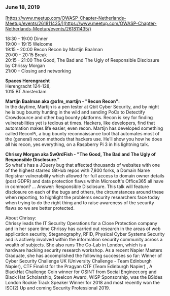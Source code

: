 ### June 18, 2019
[https://www.meetup.com/OWASP-Chapter-Netherlands-Meetup/events/261811435/](https://www.meetup.com/OWASP-Chapter-Netherlands-Meetup/events/261811435/)

18:30 - 19:00 Dinner  
19:00 - 19:15 Welcome  
19:15 - 20:00 Recon Recon by Martijn Baalman  
20:00 - 20:15 Break  
20:15 - 21:00 The Good, The Bad and The Ugly of Responsible Disclosure by Chrissy Morgan  
21:00 - Closing and networking  

**Spaces Herengracht**  
Herengracht 124-128,  
1015 BT Amsterdam

**Martijn Baalman aka @x1m_martijn - "Recon Recon":**  
In the daytime, Martijn is a pen tester at Qbit Cyber Security, and by night he is bug bounty hunting in the wild and sending PoCs to Detectify Crowdsource and other bug bounty platforms. Recon is key for finding vulnerabilities yet is tedious at times. Hackers, like developers, find that automation makes life easier, even recon. Martijn has developed something called ReconPi, a bug bounty reconnaissance tool that automates most of the (general) recon methods that hackers use. He’ll show you how he does all his recon, yes everything, on a Raspberry Pi 3 in his lightning talk.

**Chrissy Morgan aka 5w0rdFish - "The Good, The Bad and The Ugly of Responsible Disclosure."**  
So what's has a JQuery bug that affected thousands of websites with one of the highest starred GitHub repos with 7,800 forks, a Domain Name Registrar vulnerability which allowed for full access to domain owner details (post GDPR) and data protection flaws within Microsoft's Office365 all have in common? ... Answer: Responsible Disclosure. This talk will feature disclosure on each of the bugs and others, the circumstances around these when reporting, to highlight the problems security researchers face today when trying to do the right thing and to raise awareness of the security flaws so we are better protected.

About Chrissy:  
Chrissy leads the IT Security Operations for a Close Protection company and in her spare time Chrissy has carried out research in the areas of web application security, Steganography, RFID, Physical Cyber Systems Security and is actively involved within the information security community across a wealth of subjects. She also runs The Co-Lab in London, which is a hardware hacking security research workshop. As a recent Napier Masters Graduate, she has accomplished the following successes so far: Winner of Cyber Security Challenge UK (University Challenge - Team Edinburgh Napier), CTF Finalist for the Pragyan CTF (Team Edinburgh Napier) , A BlackHat Challenge Coin winner for OSINT from Social Engineer.org and Black Hat Scholarship, Steelcon Award, WISP Sponsorship, was the BSides London Rookie Track Speaker Winner for 2018 and most recently won the ISC(2) Up and coming Security Professional 2019. 
